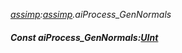 _[assimp](../../modules/assimp/assimp-module.md):[assimp](../../modules/assimp/assimp-module.md).aiProcess\_GenNormals_
##### Const aiProcess\_GenNormals:[UInt](../../modules/wonkey/wonkey-types-uint.md)
